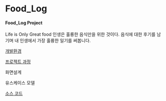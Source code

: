 # Food_Log

<h4>Food_Log Project</h4>

Life is Only Great food
인생은 훌륭한 음식만을 위한 것이다.
음식에 대한 후기를 남기며 내 인생에서 가장 훌륭한 일기를 써봅니다.

<p>
  <a href="https://hahaeun.tistory.com/11" rel="nofollow">개발환경</a>
</p>
<p>
  <a href="https://hahaeun.tistory.com/28" rel="nofollow">프로젝트 과정</a>
</p>
화면설계

유스케이스 모델
<p>
  <a href="https://hahaeun.tistory.com/12?category=1211562" rel="nofollow">소스 코드</a>
</p>


